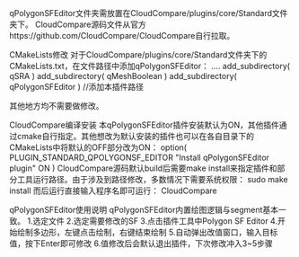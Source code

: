 qPolygonSFEditor文件夹需放置在CloudCompare/plugins/core/Standard文件夹下。
CloudCompare源码文件从官方https://github.com/CloudCompare/CloudCompare自行拉取。

CMakeLists修改
对于CloudCompare/plugins/core/Standard文件夹下的CMakeLists.txt，在文件路径中添加qPolygonSFEditor：
....
add_subdirectory( qSRA )
add_subdirectory( qMeshBoolean )
add_subdirectory( qPolygonSFEditor ) //添加本插件路径

其他地方均不需要做修改。

CloudCompare编译安装
本qPolygonSFEditor插件安装默认为ON，其他插件通过cmake自行指定。其他想改为默认安装的插件也可以在各自目录下的CMakeLists中将默认的OFF部分改为ON：
option( PLUGIN_STANDARD_QPOLYGONSF_EDITOR "Install qPolygonSFEditor plugin" ON )
CloudCompare源码默认build后需要make install来指定插件和部分工具运行路径。由于涉及到路径修改，多数情况下需要系统权限：
sudo make install
而后运行直接输入程序名即可运行：
CloudCompare

qPolygonSFEditor使用说明
qPolygonSFEditor内置绘图逻辑与segment基本一致。
1.选定文件
2.选定需要修改的SF
3.点击插件工具中Polygon SF Editor
4.开始绘制多边形，左键点击绘制，右键结束绘制
5.自动弹出改值窗口，输入目标值，按下Enter即可修改
6.值修改后会默认退出插件，下次修改冲入3~5步骤
